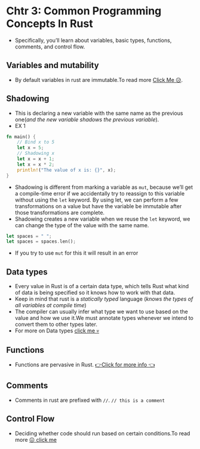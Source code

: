 # Chtr 3: Common Programming Concepts In Rust

- Specifically, you’ll learn about variables, basic types, functions, comments, and control flow.

## Variables and mutability

- By default variables in rust are immutable.To read more [Click Me 😥](https://example.com/).

## Shadowing

- This is declaring a new variable with the same name as the previous one(_and the new variable shadows the previous variable_).
- EX 1

```rs
fn main() {
    // Bind x to 5
    let x = 5;
    // Shadowing x
    let x = x + 1;
    let x = x * 2;
    println!("The value of x is: {}", x);
}
```

- Shadowing is different from marking a variable as `mut`, because we’ll get a compile-time error if we accidentally try to reassign to this variable without using the `let` keyword. By using let, we can perform a few transformations on a value but have the variable be immutable after those transformations are complete.
- Shadowing creates a new variable when we reuse the `let` keyword, we can change the type of the value with the same name.

```rs
let spaces = " ";
let spaces = spaces.len();
```

- If you try to use `mut` for this it will result in an error

## Data types

- Every value in Rust is of a certain data type, which tells Rust what kind of data is being specified so it knows how to work with that data.
- Keep in mind that rust is a _statically typed_ language (_knows the types of all variables at compile time_)
- The compiler can usually infer what type we want to use based on the value and how we use it.We must annotate types whenever we intend to convert them to other types later.
- For more on Data types [click me 💀](https://example.com/)

## Functions

- Functions are pervasive in Rust. [👉Click for more info 👈](https://example.com/)

## Comments

- Comments in rust are prefixed with `//`.
  `// this is a comment`

## Control Flow

- Deciding whether code should run based on certain conditions.To read more [😖 click me](https://example.com/)

